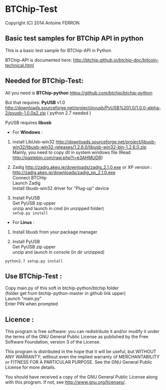 BTChip-Test
===========
Copyright (C) 2014  Antoine FERRON

Basic test samples for BTChip API in python
-------------------------------------------

This is a basic test sample for BTChip-API in Python

BTChip-API is documented here:
http://btchip.github.io/btchip-doc/bitcoin-technical.html


Needed for BTChip-Test:
-----------------------
All you need is **BTChip-python**
https://github.com/btchip/btchip-python

But that requires:
**PyUSB** v1.0 http://downloads.sourceforge.net/project/pyusb/PyUSB%201.0/1.0.0-alpha-2/pyusb-1.0.0a2.zip
( python 2.7 needed )

PyUSB requires **libusb**
  
  
  
- For **Windows** :

1) install LibUsb-win32
http://downloads.sourceforge.net/project/libusb-win32/libusb-win32-releases/1.2.6.0/libusb-win32-bin-1.2.6.0.zip
Mainly, you need to copy dll in system windows file (Read http://pastebin.com/raw.php?i=e3AHMUDR)

2) Zadig
http://zadig.akeo.ie/downloads/zadig_2.1.0.exe
or XP version : http://zadig.akeo.ie/downloads/zadig_xp_2.1.0.exe  
Connect BTCHip  
Launch Zadig  
Install libusb-win32 driver for "Plug-up" device  

3) Install PyUSB  
Get PyUSB zip upper  
unzip and launch in cmd (in unzipped folder)  
```setup.py install```  
  
  
  
- For **Linux** :

1) Install libusb from your package manager

2) Install PyUSB  
Get PyUSB zip upper  
unzip and launch in console (in dir unzipped)  
  
```python2.7 setup.py install```


Use BTChip-Test :
-----------------
Copy main.py of this soft in btchip-python/btchip folder  
(folder get from btchip-python-master in github link upper)  
Launch "main.py"  
Enter PIN when prompted  


Licence :
----------
This program is free software: you can redistribute it and/or modify
it under the terms of the GNU General Public License as published by
the Free Software Foundation, version 3 of the License.

This program is distributed in the hope that it will be useful,
but WITHOUT ANY WARRANTY; without even the implied warranty of
MERCHANTABILITY or FITNESS FOR A PARTICULAR PURPOSE.  See the
GNU General Public License for more details.

You should have received a copy of the GNU General Public License
along with this program.  If not, see <http://www.gnu.org/licenses/>.
